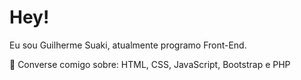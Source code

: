 <h1>Hey!</h1>

<p>Eu sou Guilherme Suaki, atualmente programo Front-End.
<br>
<p>💬 Converse comigo sobre: HTML, CSS, JavaScript, Bootstrap e PHP
